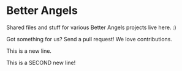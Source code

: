# Better Angels

Shared files and stuff for various Better Angels projects live here. :)

Got something for us? Send a pull request! We love contributions.

This is a new line.

This is a SECOND new line!
